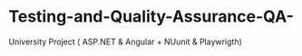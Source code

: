 # Testing-and-Quality-Assurance-QA-
University Project ( ASP.NET &amp; Angular + NUunit &amp; Playwrigth)
